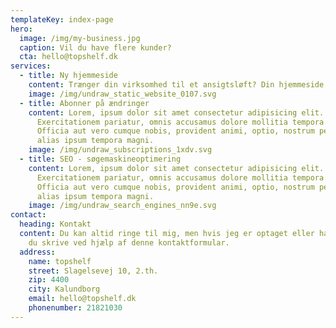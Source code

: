 ```yaml
---
templateKey: index-page
hero:
  image: /img/my-business.jpg
  caption: Vil du have flere kunder?
  cta: hello@topshelf.dk
services:
  - title: Ny hjemmeside
    content: Trænger din virksomhed til et ansigtsløft? Din hjemmeside er din virksomheds ansigt til verden. Jeg hjælper dig med at finde en visuel identitet som er moderne.
    image: /img/undraw_static_website_0107.svg
  - title: Abonner på ændringer
    content: Lorem, ipsum dolor sit amet consectetur adipisicing elit.
      Exercitationem pariatur, omnis accusamus dolore mollitia tempora quod.
      Officia aut vero cumque nobis, provident animi, optio, nostrum perferendis
      alias ipsum tempora magni.
    image: /img/undraw_subscriptions_1xdv.svg
  - title: SEO - søgemaskineoptimering
    content: Lorem, ipsum dolor sit amet consectetur adipisicing elit.
      Exercitationem pariatur, omnis accusamus dolore mollitia tempora quod.
      Officia aut vero cumque nobis, provident animi, optio, nostrum perferendis
      alias ipsum tempora magni.
    image: /img/undraw_search_engines_nn9e.svg
contact:
  heading: Kontakt
  content: Du kan altid ringe til mig, men hvis jeg er optaget eller har lukket kan
    du skrive ved hjælp af denne kontaktformular.
  address:
    name: topshelf
    street: Slagelsevej 10, 2.th.
    zip: 4400
    city: Kalundborg
    email: hello@topshelf.dk
    phonenumber: 21821030
---
```

